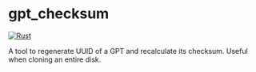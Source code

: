 # gpt_checksum

[![Rust](https://github.com/eldad/gpt_checksum/actions/workflows/rust.yml/badge.svg)](https://github.com/eldad/gpt_checksum/actions/workflows/rust.yml)

A tool to regenerate UUID of a GPT and recalculate its checksum.
Useful when cloning an entire disk.
